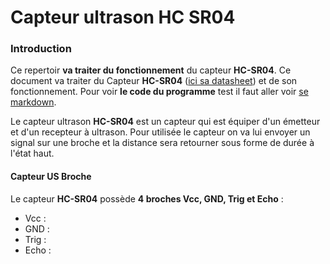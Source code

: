# Capteur ultrason HC SR04

### Introduction

Ce repertoir **va traiter du fonctionnement** du capteur **HC-SR04**. Ce document va traiter du Capteur **HC-SR04** ([ici sa datasheet]()) et de son fonctionnement. Pour voir **le code du programme** test il faut aller voir [se markdown]().  

Le capteur ultrason **HC-SR04** est un capteur qui est équiper d'un émetteur et d'un recepteur à ultrason. Pour utilisée le capteur on va lui envoyer un signal sur une broche et la distance sera retourner sous forme de durée à l'état haut.

#### Capteur US Broche

Le capteur **HC-SR04** possède **4 broches Vcc, GND, Trig et Echo** :



* Vcc  :
* GND  :
* Trig :
* Echo :



